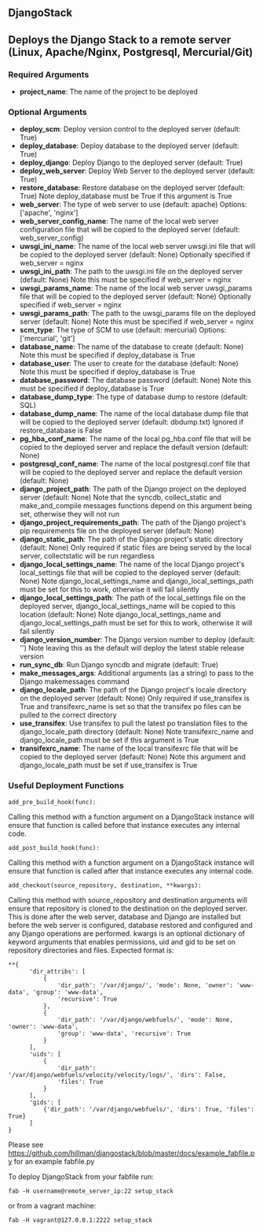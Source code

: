 DjangoStack
-----------

## Deploys the Django Stack to a remote server (Linux, Apache/Nginx, Postgresql, Mercurial/Git)

### Required Arguments
 - **project_name**: The name of the project to be deployed

### Optional Arguments
 - **deploy_scm**: Deploy version control to the deployed server (default: True)
 - **deploy_database**: Deploy database to the deployed server (default: True)
 - **deploy_django**: Deploy Django to the deployed server (default: True)
 - **deploy_web_server**: Deploy Web Server to the deployed server (default: True)
 - **restore_database**: Restore database on the deployed server (default: True) Note deploy_database must be True if this argument is True
 - **web_server**: The type of web server to use (default: apache) Options: ['apache', 'nginx']
 - **web_server_config_name**: The name of the local web server configuration file that will be copied to the deployed server (default: web_server_config)
 - **uwsgi_ini_name**: The name of the local web server uwsgi.ini file that will be copied to the deployed server (default: None) Optionally specified if web_server = nginx
 - **uwsgi_ini_path**: The path to the uwsgi.ini file on the deployed server (default: None) Note this must be specified if web_server = nginx
 - **uwsgi_params_name**: The name of the local web server uwsgi_params file that will be copied to the deployed server (default: None) Optionally specified if web_server = nginx
 - **uwsgi_params_path**: The path to the uwsgi_params file on the deployed server (default: None) Note this must be specified if web_server = nginx
 - **scm_type**: The type of SCM to use (default: mercurial) Options: ['mercurial', 'git']
 - **database_name**: The name of the database to create (default: None) Note this must be specified if deploy_database is True
 - **database_user**: The user to create for the database (default: None) Note this must be specified if deploy_database is True
 - **database_password**: The database password (default: None) Note this must be specified if deploy_database is True
 - **database_dump_type**: The type of database dump to restore (default: SQL)
 - **database_dump_name**: The name of the local database dump file that will be copied to the deployed server (default: dbdump.txt) Ignored if restore_database is False
 - **pg_hba_conf_name**: The name of the local pg_hba.conf file that will be copied to the deployed server and replace the default version (default: None)
 - **postgresql_conf_name**: The name of the local postgresql.conf file that will be copied to the deployed server and replace the default version (default: None)
 - **django_project_path**: The path of the Django project on the deployed server (default: None) Note that the syncdb, collect_static and make_and_compile messages functions depend on this argument being set, otherwise they will not run
 - **django_project_requirements_path**: The path of the Django project's pip requirements file on the deployed server (default: None)
 - **django_static_path**: The path of the Django project's static directory (default: None) Only required if static files are being served by the local server, collectstatic will be run regardless
 - **django_local_settings_name**: The name of the local Django project's local_settings file that will be copied to the deployed server (default: None) Note django_local_settings_name and django_local_settings_path must be set for this to work, otherwise it will fail silently
 - **django_local_settings_path**: The path of the local_settings file on the deployed server, django_local_settings_name will be copied to this location (default: None) Note django_local_settings_name and django_local_settings_path must be set for this to work, otherwise it will fail silently
 - **django_version_number**: The Django version number to deploy (default: '') Note leaving this as the default will deploy the latest stable release version
 - **run_sync_db**: Run Django syncdb and migrate (default: True)
 - **make_messages_args**: Additional arguments (as a string) to pass to the Django makemessages command
 - **django_locale_path**: The path of the Django project's locale directory on the deployed server (default: None) Only required if use_transifex is True and transifexrc_name is set so that the transifex po files can be pulled to the correct directory
 - **use_transifex**: Use transifex to pull the latest po translation files to the django_locale_path directory (default: None) Note transifexrc_name and django_locale_path must be set if this argument is True
 - **transifexrc_name**: The name of the local transifexrc file that will be copied to the deployed server (default: None) Note this argument and django_locale_path must be set if use_transifex is True


### Useful Deployment Functions

```
add_pre_build_hook(func):
```

Calling this method with a function argument on a DjangoStack instance will ensure that function is called before that instance executes any internal code.

```
add_post_build_hook(func):
```

Calling this method with a function argument on a DjangoStack instance will ensure that function is called after that instance executes any internal code.

```
add_checkout(source_repository, destination, **kwargs):
```

Calling this method with source_repository and destination arguments will ensure that repository is cloned to the destination on the deployed server. This is done after the web server, database and Django are installed but before the web server is configured, database restored and configured and any Django operations are performed.
kwargs is an optional dictionary of keyword arguments that enables permissions, uid and gid to be set on repository directories and files. Expected format is:

```
**{
      'dir_attribs': [
          {
              'dir_path': '/var/django/', 'mode': None, 'owner': 'www-data', 'group': 'www-data',
              'recursive': True
          },
          {
              'dir_path': '/var/django/webfuels/', 'mode': None, 'owner': 'www-data',
              'group': 'www-data', 'recursive': True
          }
      ],
      'uids': [
          {
              'dir_path': '/var/django/webfuels/velocity/velocity/logs/', 'dirs': False,
              'files': True
          }
      ],
      'gids': [
          {'dir_path': '/var/django/webfuels/', 'dirs': True, 'files': True}
      ]
}
```


Please see https://github.com/hillman/djangostack/blob/master/docs/example_fabfile.py for an example fabfile.py

To deploy DjangoStack from your fabfile run:

```
fab -H username@remote_server_ip:22 setup_stack
```

or from a vagrant machine:

```
fab -H vagrant@127.0.0.1:2222 setup_stack
```
